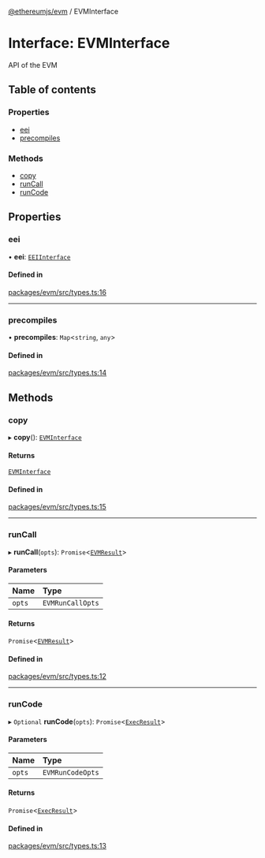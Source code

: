 [@ethereumjs/evm](../README.md) / EVMInterface

# Interface: EVMInterface

API of the EVM

## Table of contents

### Properties

- [eei](EVMInterface.md#eei)
- [precompiles](EVMInterface.md#precompiles)

### Methods

- [copy](EVMInterface.md#copy)
- [runCall](EVMInterface.md#runcall)
- [runCode](EVMInterface.md#runcode)

## Properties

### eei

• **eei**: [`EEIInterface`](EEIInterface.md)

#### Defined in

[packages/evm/src/types.ts:16](https://github.com/ethereumjs/ethereumjs-monorepo/blob/master/packages/evm/src/types.ts#L16)

___

### precompiles

• **precompiles**: `Map`<`string`, `any`\>

#### Defined in

[packages/evm/src/types.ts:14](https://github.com/ethereumjs/ethereumjs-monorepo/blob/master/packages/evm/src/types.ts#L14)

## Methods

### copy

▸ **copy**(): [`EVMInterface`](EVMInterface.md)

#### Returns

[`EVMInterface`](EVMInterface.md)

#### Defined in

[packages/evm/src/types.ts:15](https://github.com/ethereumjs/ethereumjs-monorepo/blob/master/packages/evm/src/types.ts#L15)

___

### runCall

▸ **runCall**(`opts`): `Promise`<[`EVMResult`](EVMResult.md)\>

#### Parameters

| Name | Type |
| :------ | :------ |
| `opts` | `EVMRunCallOpts` |

#### Returns

`Promise`<[`EVMResult`](EVMResult.md)\>

#### Defined in

[packages/evm/src/types.ts:12](https://github.com/ethereumjs/ethereumjs-monorepo/blob/master/packages/evm/src/types.ts#L12)

___

### runCode

▸ `Optional` **runCode**(`opts`): `Promise`<[`ExecResult`](ExecResult.md)\>

#### Parameters

| Name | Type |
| :------ | :------ |
| `opts` | `EVMRunCodeOpts` |

#### Returns

`Promise`<[`ExecResult`](ExecResult.md)\>

#### Defined in

[packages/evm/src/types.ts:13](https://github.com/ethereumjs/ethereumjs-monorepo/blob/master/packages/evm/src/types.ts#L13)
